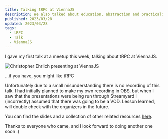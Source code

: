 ```yaml
---
title: Talking tRPC at ViennaJS
description: We also talked about education, abstraction and practicality, dx, open source, and much more
published: 2023/03/28
updated: 2023/03/28
tags:
  - tRPC
  - Talk
  - ViennaJS
---
```


I gave my first talk at a meetup this week, talking about tRPC at ViennaJS.

![Christopher Ehrlich presenting at ViennaJS](/img/content/trpc-viennajs/trpc-viennajs.jpg)

<p class="caption">...if you have, you might like tRPC</p>

Unfortunately due to a small misunderstanding there is no recording of this talk. I had initially planned to make my own recording in OBS, but when I saw that the presentations were being run through Streamyard I (incorrectly) assumed that there was going to be a VOD. Lesson learned, will double check with the organizers in the future.

You can find the slides and a collection of other related resources [here](/misc/trpc-viennajs).

Thanks to everyone who came, and I look forward to doing another one soon :)
